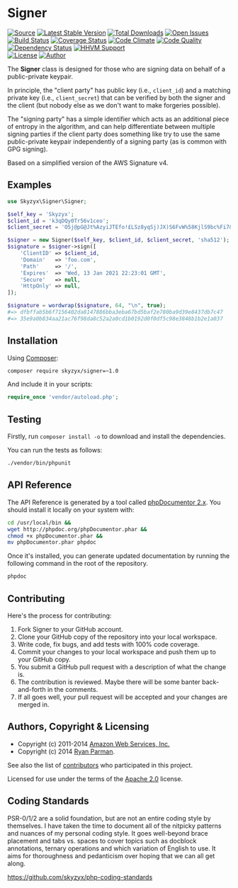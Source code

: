 # Signer

[![Source](http://img.shields.io/badge/source-skyzyx/signer-blue.svg?style=flat-square)](https://github.com/skyzyx/signer)
[![Latest Stable Version](http://img.shields.io/packagist/v/skyzyx/signer.svg?style=flat-square)](https://packagist.org/packages/skyzyx/signer)
[![Total Downloads](http://img.shields.io/packagist/dt/skyzyx/signer.svg?style=flat-square)](https://packagist.org/packages/skyzyx/signer)
[![Open Issues](http://img.shields.io/github/issues/skyzyx/signer.svg?style=flat-square)](https://github.com/skyzyx/signer/issues)  
[![Build Status](http://img.shields.io/travis/skyzyx/signer/master.svg?style=flat-square)](https://travis-ci.org/skyzyx/signer)
[![Coverage Status](http://img.shields.io/coveralls/skyzyx/signer/master.svg?style=flat-square)](https://coveralls.io/r/skyzyx/signer?branch=master)
[![Code Climate](http://img.shields.io/codeclimate/github/skyzyx/signer.svg?style=flat-square)](https://codeclimate.com/github/skyzyx/signer)
[![Code Quality](http://img.shields.io/scrutinizer/g/skyzyx/signer.svg?style=flat-square)](https://scrutinizer-ci.com/g/skyzyx/signer)
[![Dependency Status](https://www.versioneye.com/user/projects/54483c0839f096d562000068/badge.svg?style=flat-square)](https://www.versioneye.com/user/projects/54483c0839f096d562000068)
[![HHVM Support](http://img.shields.io/hhvm/skyzyx/signer.svg?style=flat-square)](https://hhvm.com)  
[![License](http://img.shields.io/packagist/l/skyzyx/signer-blue.svg?style=flat-square)](https://packagist.org/packages/skyzyx/signer)
[![Author](http://img.shields.io/badge/author-@skyzyx-blue.svg?style=flat-square)](https://twitter.com/skyzyx)

The **Signer** class is designed for those who are signing data on behalf of a public-private keypair.

In principle, the "client party" has public key (i.e., `client_id`) and a matching private key (i.e., `client_secret`) that can be verified by both the signer and the client (but nobody else as we don't want to make forgeries possible).

The "signing party" has a simple identifier which acts as an additional piece of entropy in the algorithm, and can help differentiate between multiple signing parties if the client party does something like try to use the same public-private keypair independently of a signing party (as is common with GPG signing).

Based on a simplified version of the AWS Signature v4.


## Examples

```php
use Skyzyx\Signer\Signer;

$self_key = 'Skyzyx';
$client_id = 'k3qDQy0Tr56v1ceo';
$client_secret = 'O5j@pG@Jt%AzyiJTEfo!£LSz8yqSj)JX)S6FvW%58KjlS9bc%Fi7&&C4KSCT8hxd';

$signer = new Signer($self_key, $client_id, $client_secret, 'sha512');
$signature = $signer->sign([
    'ClientID' => $client_id,
    'Domain'   => 'foo.com',
    'Path'     => '/',
    'Expires'  => 'Wed, 13 Jan 2021 22:23:01 GMT',
    'Secure'   => null,
    'HttpOnly' => null,
]);

$signature = wordwrap($signature, 64, "\n", true);
#=> dfbffab5b6f7156402da8147886bba3eba67bd5baf2e780ba9d39e8437db7c47
#=> 35e9a0b834aa21ac76f98da8c52a2a0cd1b0192d0f0df5c98e3848b1b2e1a037
```


## Installation

Using [Composer]:
```bash
composer require skyzyx/signer=~1.0
```

And include it in your scripts:

```php
require_once 'vendor/autoload.php';
```


## Testing

Firstly, run `composer install -o` to download and install the dependencies.

You can run the tests as follows:
```bash
./vendor/bin/phpunit
```


## API Reference

The API Reference is generated by a tool called [phpDocumentor 2.x](http://phpdoc.org). You should install it locally
on your system with:

```bash
cd /usr/local/bin &&
wget http://phpdoc.org/phpDocumentor.phar &&
chmod +x phpDocumentor.phar &&
mv phpDocumentor.phar phpdoc
```

Once it's installed, you can generate updated documentation by running the following command in the root of the
repository.
```bash
phpdoc
```


## Contributing
Here's the process for contributing:

1. Fork Signer to your GitHub account.
2. Clone your GitHub copy of the repository into your local workspace.
3. Write code, fix bugs, and add tests with 100% code coverage.
4. Commit your changes to your local workspace and push them up to your GitHub copy.
5. You submit a GitHub pull request with a description of what the change is.
6. The contribution is reviewed. Maybe there will be some banter back-and-forth in the comments.
7. If all goes well, your pull request will be accepted and your changes are merged in.


## Authors, Copyright & Licensing

* Copyright (c) 2011-2014 [Amazon Web Services, Inc.](http://aws.amazon.com)
* Copyright (c) 2014 [Ryan Parman](http://ryanparman.com).

See also the list of [contributors](/skyzyx/signer/contributors) who participated in this project.

Licensed for use under the terms of the [Apache 2.0] license.

  [PHP]: http://php.net
  [Composer]: https://getcomposer.org
  [MIT]: http://www.opensource.org/licenses/mit-license.php
  [Apache 2.0]: http://opensource.org/licenses/Apache-2.0


## Coding Standards

PSR-0/1/2 are a solid foundation, but are not an entire coding style by themselves. I have taken the time to document all of the nitpicky patterns and nuances of my personal coding style. It goes well-beyond brace placement and tabs vs. spaces to cover topics such as docblock annotations, ternary operations and which variation of English to use. It aims for thoroughness and pedanticism over hoping that we can all get along.

<https://github.com/skyzyx/php-coding-standards>

  [PHP]: http://php.net
  [Composer]: https://getcomposer.org
  [MIT]: http://www.opensource.org/licenses/mit-license.php
  [Apache 2.0]: http://opensource.org/licenses/Apache-2.0
